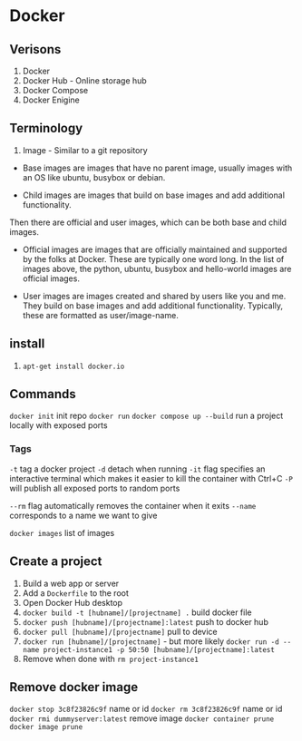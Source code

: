 # Docker

## Verisons

1. Docker
2. Docker Hub - Online storage hub
3. Docker Compose
4. Docker Enigine

## Terminology

1. Image - Similar to a git repository

- Base images are images that have no parent image, usually images with an OS like ubuntu, busybox or debian.

- Child images are images that build on base images and add additional functionality.

Then there are official and user images, which can be both base and child images.

- Official images are images that are officially maintained and supported by the folks at Docker. These are typically one word long. In the list of images above, the python, ubuntu, busybox and hello-world images are official images.

- User images are images created and shared by users like you and me. They build on base images and add additional functionality. Typically, these are formatted as user/image-name.

## install

1. `apt-get install docker.io`


## Commands

`docker init` init repo
`docker run`
`docker compose up --build` run a project locally with exposed ports

### Tags

`-t` tag a docker project
`-d` detach when running
`-it` flag specifies an interactive terminal which makes it easier to kill the container with Ctrl+C
`-P` will publish all exposed ports to random ports

`--rm` flag automatically removes the container when it exits
`--name` corresponds to a name we want to give

`docker images` list of images

## Create a project

1. Build a web app or server
2. Add a `Dockerfile` to the root
3. Open Docker Hub desktop
4. `docker build -t [hubname]/[projectname] .` build docker file
5. `docker push [hubname]/[projectname]:latest` push to docker hub
6. `docker pull [hubname]/[projectname]` pull to device
7. `docker run [hubname]/[projectname]` - but more likely `docker run -d --name project-instance1 -p 50:50 [hubname]/[projectname]:latest`
8. Remove when done with `rm project-instance1`

## Remove docker image

`docker stop 3c8f23826c9f` name or id
`docker rm 3c8f23826c9f` name or id
`docker rmi dummyserver:latest` remove image
`docker container prune`
`docker image prune`

